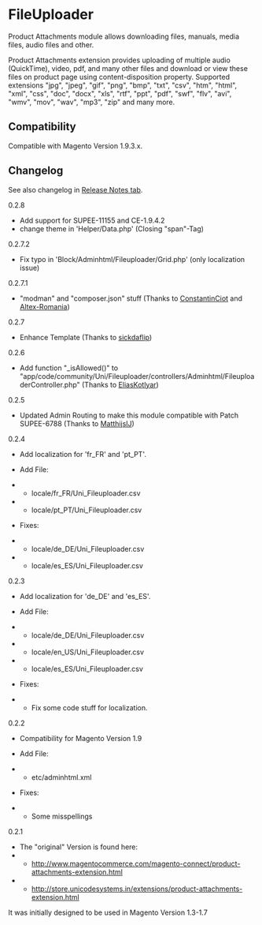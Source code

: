 FileUploader
===========

Product Attachments module allows downloading files, manuals, media files, audio files and other.

Product Attachments extension provides uploading of multiple audio (QuickTime), video, pdf, and many other files and download or view these files on product page using content-disposition property. Supported extensions &quot;jpg&quot;, &quot;jpeg&quot;, &quot;gif&quot;, &quot;png&quot;, &quot;bmp&quot;, &quot;txt&quot;, &quot;csv&quot;, &quot;htm&quot;, &quot;html&quot;, &quot;xml&quot;, &quot;css&quot;, &quot;doc&quot;, &quot;docx&quot;, &quot;xls&quot;, &quot;rtf&quot;, &quot;ppt&quot;, &quot;pdf&quot;, &quot;swf&quot;, &quot;flv&quot;, &quot;avi&quot;, &quot;wmv&quot;, &quot;mov&quot;, &quot;wav&quot;, &quot;mp3&quot;, &quot;zip&quot; and many more.


Compatibility
-------------

Compatible with Magento Version 1.9.3.x.


Changelog
---------

See also changelog in [Release Notes tab](https://github.com/MaWoScha/Unicode_FileUploader/releases).

0.2.8
* Add support for SUPEE-11155 and CE-1.9.4.2
* change theme in 'Helper/Data.php' (Closing "span"-Tag)

0.2.7.2
* Fix typo in 'Block/Adminhtml/Fileuploader/Grid.php' (only localization issue)

0.2.7.1
* "modman" and "composer.json" stuff (Thanks to [ConstantinCiot](https://github.com/ConstantinCiot) and [Altex-Romania](https://github.com/Altex-Romania))

0.2.7
* Enhance Template (Thanks to [sickdaflip](https://github.com/sickdaflip/unicode_fileuploader/commit/91742c03d220e9a913dc66803e0a64286e2dfa81))

0.2.6
* Add function "_isAllowed()" to "app/code/community/Uni/Fileuploader/controllers/Adminhtml/FileuploaderController.php" (Thanks to [EliasKotlyar](https://github.com/EliasKotlyar/Unicode_FileUploader/commit/0d8d3a05163ff024fd554f0905adbf10b486639b))

0.2.5
* Updated Admin Routing to make this module compatible with Patch SUPEE-6788 (Thanks to [MatthijsIJ](https://github.com/MatthijsIJ/Unicode_FileUploader/commit/1869702dea6684182706426582ff4e4b60b4952b))

0.2.4
* Add localization for 'fr_FR' and 'pt_PT'.

* Add File:
* - locale/fr_FR/Uni_Fileuploader.csv
* - locale/pt_PT/Uni_Fileuploader.csv

* Fixes:
* - locale/de_DE/Uni_Fileuploader.csv
* - locale/es_ES/Uni_Fileuploader.csv

0.2.3
* Add localization for 'de_DE' and 'es_ES'.

* Add File:
* - locale/de_DE/Uni_Fileuploader.csv
* - locale/en_US/Uni_Fileuploader.csv
* - locale/es_ES/Uni_Fileuploader.csv

* Fixes:
* - Fix some code stuff for localization.

0.2.2
* Compatibility for Magento Version 1.9

* Add File:
* - etc/adminhtml.xml

* Fixes:
* - Some misspellings

0.2.1
* The "original" Version is found here:
* - http://www.magentocommerce.com/magento-connect/product-attachments-extension.html
* - http://store.unicodesystems.in/extensions/product-attachments-extension.html

It was initially designed to be used in Magento Version 1.3-1.7
